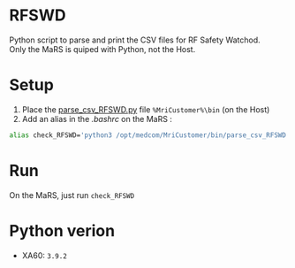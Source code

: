 # RFSWD
Python script to parse and print the CSV files for RF Safety Watchod.  
Only the MaRS is quiped with Python, not the Host.  

# Setup
1. Place the [parse_csv_RFSWD.py](parse_csv_RFSWD.py) file `%MriCustomer%\bin` (on the Host)
2. Add an alias in the _.bashrc_ on the MaRS :
  ```bash
  alias check_RFSWD='python3 /opt/medcom/MriCustomer/bin/parse_csv_RFSWD.py'
  ```

# Run
On the MaRS, just run `check_RFSWD`

# Python verion
- XA60: `3.9.2`
